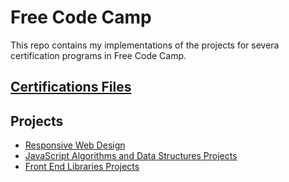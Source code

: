# Free Code Camp

This repo contains my implementations of the projects for severa certification programs in Free Code Camp.

## [Certifications Files](./Certifications-files)



## Projects

- [Responsive Web Design](./Projects/Responsive-Web-Design)
- [JavaScript Algorithms and Data Structures Projects](./Projects/JavaScript-Algorithms-and-Data-Structures-Projects)
- [Front End Libraries Projects](./Projects/Front-End-Libraries-Projects)
